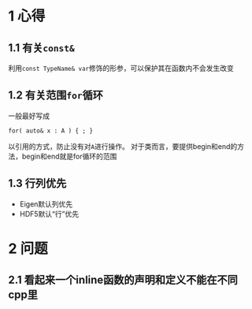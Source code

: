 # 1 心得
## 1.1 有关`const&`
利用`const TypeName& var`修饰的形参，可以保护其在函数内不会发生改变
##  1.2 有关范围`for`循环
一般最好写成
```
for( auto& x : A ) { ; }
```
以引用的方式，防止没有对`A`进行操作。
对于类而言，要提供begin和end的方法，begin和end就是for循环的范围
## 1.3 行列优先
* Eigen默认列优先
* HDF5默认“行”优先
# 2 问题
## 2.1 看起来一个inline函数的声明和定义不能在不同cpp里